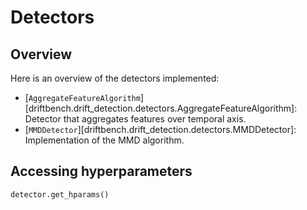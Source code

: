 
# Detectors

## Overview

Here is an overview of the detectors implemented:


- [`AggregateFeatureAlgorithm`][driftbench.drift_detection.detectors.AggregateFeatureAlgorithm]: Detector that aggregates features over temporal axis.
- [`MMDDetector`][driftbench.drift_detection.detectors.MMDDetector]: Implementation of the MMD algorithm.


## Accessing hyperparameters


```python
detector.get_hparams()
```
